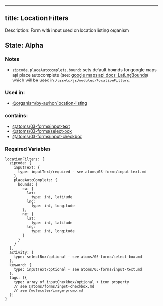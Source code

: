 

---
title: Location Filters
---
Description: Form with input used on location listing organism

## State: Alpha

### Notes

- `zipcode.placeAutocomplete.bounds` sets default bounds for google maps api place autocomplete (see: [google maps api docs: LatLngBounds](https://developers.google.com/maps/documentation/javascript/reference#LatLngBounds)) which will be used in `/assets/js/modules/locationFilters`.

### Used in:
- [@organism/by-author/location-listing](?p=organism-location-listing)

### contains:
- [@atoms/03-forms/input-text](?p=atoms-input-text)
- [@atoms/03-forms/select-box](?p=atoms-select-box)
- [@atoms/03-forms/input-checkbox](?p=atoms-input-checkbox)


### Required Variables
~~~
locationFilters: {
  zipcode: {
    inputText: {
      type: inputText/required - see atoms/03-forms/input-text.md
    },
    placeAutoComplete: {
      bounds: {
        sw: {
          lat: 
            type: int, latitude
          lng:
            type: int, longitude
        },
        ne: {
          lat: 
            type: int, latitude
          lng:
            type: int, longitude
        }
      }
    }
  },
  activity: {
    type: selectBox/optional - see atoms/03-forms/select-box.md
  },
  keyword: {
    type: inputText/optional - see atoms/03-forms/input-text.md
  },
  tags: [{
    type: array of inputCheckbox/optional + icon property
    // see @atoms/forms/input-checkbox.md
    // see @molecules/image-promo.md
  }]   
}
~~~

